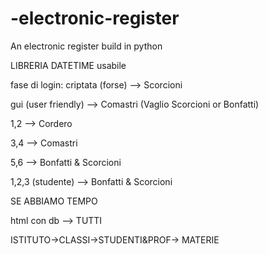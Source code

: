 # -electronic-register
An electronic register build in python


LIBRERIA DATETIME usabile

fase di login: criptata (forse) —> Scorcioni

gui (user friendly) —> Comastri (Vaglio Scorcioni or Bonfatti)

1,2 —> Cordero

3,4 —> Comastri

5,6 —> Bonfatti & Scorcioni

1,2,3 (studente) —> Bonfatti & Scorcioni

SE ABBIAMO TEMPO

html con db —> TUTTI

ISTITUTO→CLASSI→STUDENTI&PROF→ MATERIE
